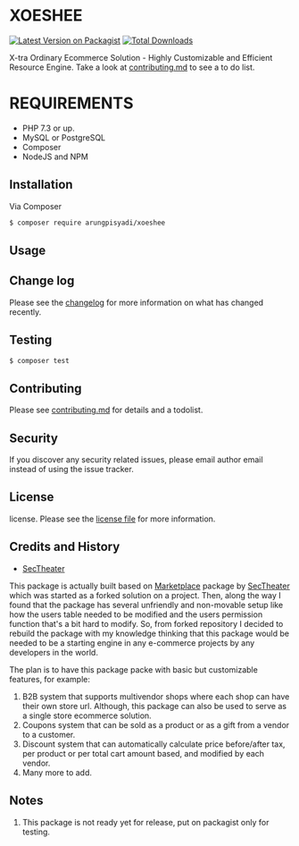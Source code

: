 # XOESHEE
[![Latest Version on Packagist][ico-version]][link-packagist]
[![Total Downloads][ico-downloads]][link-downloads]

X-tra Ordinary Ecommerce Solution - Highly Customizable and Efficient Resource Engine.
Take a look at [contributing.md](contributing.md) to see a to do list.

# REQUIREMENTS
* PHP 7.3 or up.
* MySQL or PostgreSQL
* Composer
* NodeJS and NPM

## Installation

Via Composer

``` bash
$ composer require arungpisyadi/xoeshee
```

## Usage

## Change log

Please see the [changelog](changelog.md) for more information on what has changed recently.

## Testing

``` bash
$ composer test
```

## Contributing

Please see [contributing.md](contributing.md) for details and a todolist.

## Security

If you discover any security related issues, please email author email instead of using the issue tracker.

## License

license. Please see the [license file](license.md) for more information.

[ico-version]: https://img.shields.io/packagist/v/arungpisyadi/xoeshee.svg?style=flat-square
[ico-downloads]: https://img.shields.io/packagist/dt/arungpisyadi/xoeshee.svg?style=flat-square
[ico-travis]: https://img.shields.io/travis/arungpisyadi/xoeshee/master.svg?style=flat-square
[ico-styleci]: https://styleci.io/repos/12345678/shield

[link-packagist]: https://packagist.org/packages/arungpisyadi/xoeshee
[link-downloads]: https://packagist.org/packages/arungpisyadi/xoeshee
[link-travis]: https://travis-ci.org/arungpisyadi/xoeshee
[link-styleci]: https://styleci.io/repos/12345678
[link-author]: https://github.com/arungpisyadi
[link-contributors]: ../../contributors

## Credits and History
- [SecTheater](https://github.com/SecTheater)

This package is actually built based on [Marketplace](https://github.com/SecTheater/marketplace) package by [SecTheater](https://github.com/SecTheater) which was started as a forked solution on a project. Then, along the way I found that the package has several unfriendly and non-movable setup like how the users table needed to be modified and the users permission function that's a bit hard to modify. So, from forked repository I decided to rebuild the package with my knowledge thinking that this package would be needed to be a starting engine in any e-commerce projects by any developers in the world.

The plan is to have this package packe with basic but customizable features, for example:
1. B2B system that supports multivendor shops where each shop can have their own store url. Although, this package can also be used to serve as a single store ecommerce solution.
2. Coupons system that can be sold as a product or as a gift from a vendor to a customer.
3. Discount system that can automatically calculate price before/after tax, per product or per total cart amount based, and modified by each vendor.
4. Many more to add.

## Notes
1. This package is not ready yet for release, put on packagist only for testing.